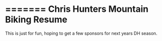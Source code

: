 
=======
Chris Hunters Mountain Biking Resume
=========

This is just for fun, hoping to get a few sponsors for next years DH season.
